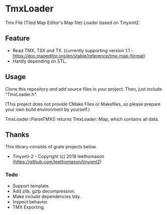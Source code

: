 # TmxLoader
Tmx File (Tiled Map Editor's Map file) Loader based on Tinyxml2.

## Feature
 - Read TMX, TSX and TX. (currently supporting version 1.1 - https://doc.mapeditor.org/en/stable/reference/tmx-map-format)
 - Hardly depending on STL.

## Usage
Clone this repository and add source files in your project.
Then, just include "TmxLoader.h".

(This project does not provide CMake Files or Makefiles,
so please prepare your own build environment by yourself.)

TmxLoader::ParseTMX() returns TmxLoader::Map, which contains all data.

## Thanks
This library consists of grate projects below.

 - Tinyxml-2 - Copyright (c) 2018 leethomason (https://github.com/leethomason/tinyxml2)

### Todo
 - Support template.
 - Add zlib, gzlp decompression.
 - Make include dependencies tidy.
 - Inspect behavior.
 - TMX Exporting.
